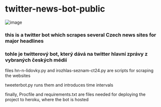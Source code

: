 # twitter-news-bot-public
![image](https://user-images.githubusercontent.com/60711940/147915683-8ff35fa7-a70d-4eba-ae83-cc44481174b5.png)



### this is a twitter bot which scrapes several Czech news sites for major headlines

### tohle je twitterový bot, který dává na twitter hlavní zprávy z vybraných českých médií

files hn-n-lidovky.py and irozhlas-seznam-ct24.py are scripts for scraping the websites

tweeterbot.py runs them and introduces time intervals

finally, Procfile and requirements.txt are files needed for deploying the project to heroku, where the bot is hosted


